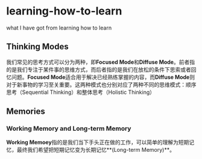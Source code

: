 # learning-how-to-learn
what I have got from learning how to learn
## Thinking Modes
我们常见的思考方式可以分为两种，即**Focused Mode**和**Diffuse Mode**。前者指的是我们专注于某件事的思维方式，而后者指的是我们在放松的条件下思索或者回忆问题。**Focused Mode**适合用于解决已经熟练掌握的内容，而**Diffuse Mode**则对于新事物的学习至关重要。这两种模式也分别对应了两种不同的思维模式：顺序思考（Sequential Thinking）和整体思考（Holistic Thinking）
## Memories
### Working Memory and Long-term Memory
**Working Memoey**指的是我们当下手头正在做的工作，可以简单的理解为短期记忆，最终我们希望把短期记忆变为长期记忆**(Long-term Memory)**。
